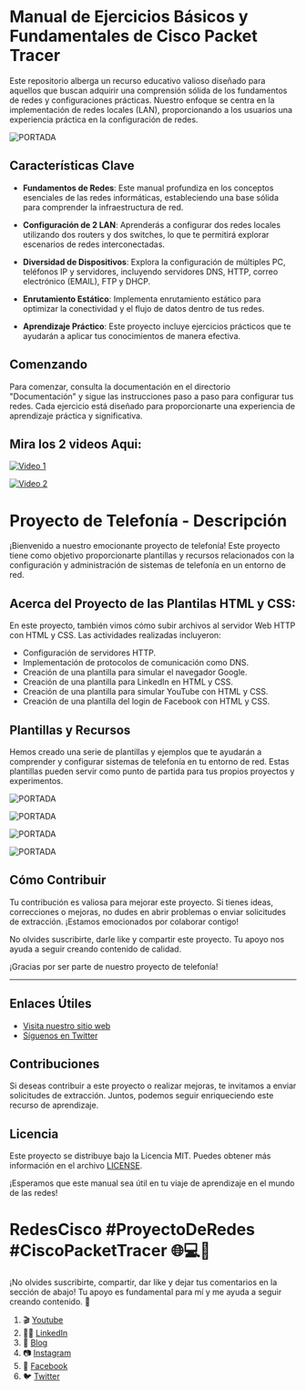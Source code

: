 # Manual de Ejercicios Básicos y Fundamentales de Cisco Packet Tracer

Este repositorio alberga un recurso educativo valioso diseñado para aquellos que buscan adquirir una comprensión sólida de los fundamentos de redes y configuraciones prácticas. Nuestro enfoque se centra en la implementación de redes locales (LAN), proporcionando a los usuarios una experiencia práctica en la configuración de redes.

![PORTADA](PORTADA.png)

## Características Clave

- **Fundamentos de Redes**: Este manual profundiza en los conceptos esenciales de las redes informáticas, estableciendo una base sólida para comprender la infraestructura de red.

- **Configuración de 2 LAN**: Aprenderás a configurar dos redes locales utilizando dos routers y dos switches, lo que te permitirá explorar escenarios de redes interconectadas.

- **Diversidad de Dispositivos**: Explora la configuración de múltiples PC, teléfonos IP y servidores, incluyendo servidores DNS, HTTP, correo electrónico (EMAIL), FTP y DHCP.

- **Enrutamiento Estático**: Implementa enrutamiento estático para optimizar la conectividad y el flujo de datos dentro de tus redes.

- **Aprendizaje Práctico**: Este proyecto incluye ejercicios prácticos que te ayudarán a aplicar tus conocimientos de manera efectiva.

## Comenzando

Para comenzar, consulta la documentación en el directorio "Documentación" y sigue las instrucciones paso a paso para configurar tus redes. Cada ejercicio está diseñado para proporcionarte una experiencia de aprendizaje práctica y significativa.

## Mira los 2 videos Aqui:

<a href="https://www.youtube.com/watch?v=Ezj9aN2xD7w" target="_blank"><img src="video1.png" alt="Video 1"></a>

<a href="https://www.youtube.com/watch?v=jbecZXNd8H4" target="_blank"><img src="video2.png" alt="Video 2"></a>

# Proyecto de Telefonía - Descripción

¡Bienvenido a nuestro emocionante proyecto de telefonía! Este proyecto tiene como objetivo proporcionarte plantillas y recursos relacionados con la configuración y administración de sistemas de telefonía en un entorno de red.

## Acerca del Proyecto de las Plantilas HTML y CSS:

En este proyecto, también vimos cómo subir archivos al servidor Web HTTP con HTML y CSS. Las actividades realizadas incluyeron:

- Configuración de servidores HTTP.
- Implementación de protocolos de comunicación como DNS.
- Creación de una plantilla para simular el navegador Google.
- Creación de una plantilla para LinkedIn en HTML y CSS.
- Creación de una plantilla para simular YouTube con HTML y CSS.
- Creación de una plantilla del login de Facebook con HTML y CSS.


## Plantillas y Recursos

Hemos creado una serie de plantillas y ejemplos que te ayudarán a comprender y configurar sistemas de telefonía en tu entorno de red. Estas plantillas pueden servir como punto de partida para tus propios proyectos y experimentos.

![PORTADA](Youtube.png)

![PORTADA](Linkedin.png)

![PORTADA](Google.png)

![PORTADA](Facebook.png)

## Cómo Contribuir

Tu contribución es valiosa para mejorar este proyecto. Si tienes ideas, correcciones o mejoras, no dudes en abrir problemas o enviar solicitudes de extracción. ¡Estamos emocionados por colaborar contigo!

No olvides suscribirte, darle like y compartir este proyecto. Tu apoyo nos ayuda a seguir creando contenido de calidad.

¡Gracias por ser parte de nuestro proyecto de telefonía!

---

## Enlaces Útiles

- [Visita nuestro sitio web](https://tu-sitio-web.com)
- [Síguenos en Twitter](https://twitter.com/tu-usuario)


## Contribuciones

Si deseas contribuir a este proyecto o realizar mejoras, te invitamos a enviar solicitudes de extracción. Juntos, podemos seguir enriqueciendo este recurso de aprendizaje.

## Licencia

Este proyecto se distribuye bajo la Licencia MIT. Puedes obtener más información en el archivo [LICENSE](LICENSE).

¡Esperamos que este manual sea útil en tu viaje de aprendizaje en el mundo de las redes!

# RedesCisco #ProyectoDeRedes #CiscoPacketTracer 🌐💻📡

¡No olvides suscribirte, compartir, dar like y dejar tus comentarios en la sección de abajo! Tu apoyo es fundamental para mí y me ayuda a seguir creando contenido. 💚

1. 🎬 [Youtube](https://www.youtube.com/@JuancitoPenaV)
2. 👨‍💼 [LinkedIn](https://www.linkedin.com/in/juancitope%C3%B1a/)
3. 📰 [Blog](https://advisertecnology.com/)
4. 📷 [Instagram](https://www.instagram.com/juancito.pena.v/)
5. 📑 [Facebook](https://www.facebook.com/juancito.p.v)
6. 🐦 [Twitter](https://twitter.com/JuancitoPenaV)
